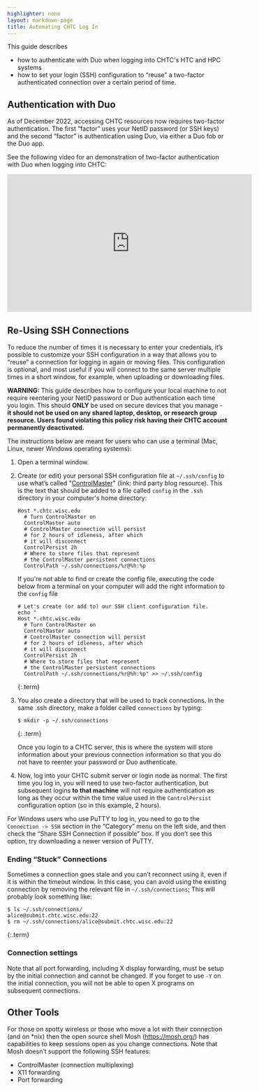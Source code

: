 ```yaml
---
highlighter: none
layout: markdown-page
title: Automating CHTC Log In
---
```


This guide describes 
* how to authenticate with Duo when logging into CHTC's HTC and HPC systems
* how to set your login (SSH) configuration to “reuse” a two-factor authenticated 
connection over a certain period of time. 

## Authentication with Duo

As of December 2022, accessing CHTC resources 
now requires two-factor authentication. The first “factor” uses your NetID password 
(or SSH keys) and the second “factor” is authentication using Duo, via either a 
Duo fob or the Duo app. 

See the following video for an demonstration of two-factor authentication with Duo 
when logging into CHTC: 

<iframe width="560" height="315" src="https://www.youtube.com/embed/J-wxsrQ3v04" title="YouTube video player" frameborder="0" allow="accelerometer; autoplay; clipboard-write; encrypted-media; gyroscope; picture-in-picture" allowfullscreen></iframe>

## Re-Using SSH Connections

To reduce the number of times it is necessary to enter your credentials, it’s possible 
to customize your SSH configuration in a way that allows you to “reuse” a connection 
for logging in again or moving files.  This configuration is optional, and 
most useful if you will connect to 
the same server multiple times in a short window, for example, when uploading or 
downloading files. 

**WARNING:** This guide describes how to configure your local machine to not require 
reentering your NetID password or Duo authentication each time you login. 
This should **ONLY** be used on secure devices that you manage - **it should 
not be used on any shared laptop, desktop, or research group resource. Users 
found violating this policy risk having their CHTC account permanently deactivated.** 

The instructions below are meant for users who can use a terminal (Mac, Linux, newer Windows operating systems): 

1. Open a terminal window.

1. Create (or edit) your personal SSH configuration file at `~/.ssh/config` to use 
what’s called "[ControlMaster](https://www.anchor.com.au/blog/2010/02/ssh-controlmaster-the-good-the-bad-the-ugly/)" (link: third party blog resource). 
This is the text that should be added to a file called `config` in the `.ssh` directory in your computer's home directory: 
	```	
	Host *.chtc.wisc.edu
	  # Turn ControlMaster on
	  ControlMaster auto
	  # ControlMaster connection will persist
	  # for 2 hours of idleness, after which
	  # it will disconnect
	  ControlPersist 2h
	  # Where to store files that represent
	  # the ControlMaster persistent connections
	  ControlPath ~/.ssh/connections/%r@%h:%p
	```
	If you're not able to find or create the config file, executing the code below from a terminal on your computer
	will add the right information to the `config` file
	```	
	# Let's create (or add to) our SSH client configuration file. 
	echo "
	Host *.chtc.wisc.edu
	  # Turn ControlMaster on
	  ControlMaster auto
	  # ControlMaster connection will persist
	  # for 2 hours of idleness, after which
	  # it will disconnect
	  ControlPersist 2h
	  # Where to store files that represent
	  # the ControlMaster persistent connections
	  ControlPath ~/.ssh/connections/%r@%h:%p" >> ~/.ssh/config
	```
	{:.term}

1. You also create a directory that will be used to track connections. In 
the same .ssh directory, make a folder called `connections` by typing: 
	```
	$ mkdir -p ~/.ssh/connections
	```
	{: .term}
	
	Once you login to a CHTC server, this is where the system will store information 
	about your previous connection information so that you do not have to reenter your 
	password or Duo authenticate. 

4. Now, log into your CHTC submit server or login node as normal. The first time you log in, you will need to use 
two-factor authentication, but subsequent logins **to that machine** will not require 
authentication as long as they occur within the time value used in 
the `ControlPersist` configuration option (so in this example, 2 hours). 

For Windows users who use PuTTY to log in, you need to go to 
the `Connection -> SSH` section in the “Category” menu on the left side, 
and then check the “Share SSH Connection if possible” box. If you don’t 
see this option, try downloading a newer version of PuTTY.  

### Ending “Stuck” Connections

Sometimes a connection goes stale and you can’t reconnect using it, even if 
it is within the timeout window. In this case, you can avoid using the existing 
connection by removing the relevant file in `~/.ssh/connections`; This will probably 
look something like: 

```
$ ls ~/.ssh/connections/
alice@submit.chtc.wisc.edu:22
$ rm ~/.ssh/connections/alice@submit.chtc.wisc.edu:22
```
{:.term}

### Connection settings

Note that all port forwarding, including X display forwarding, must be setup by 
the initial connection and cannot be changed. If you forget to use `-Y` on the initial 
connection, you will not be able to open X programs on subsequent connections.

## Other Tools

For those on spotty wireless or those who move a lot with their connection 
(and on \*nix) then the open source shell Mosh (https://mosh.org/) has capabilities 
to keep sessions open as you change connections. Note that Mosh doesn’t support the 
following SSH features:
* ControlMaster (connection multiplexing) 
* X11 forwarding
* Port forwarding

